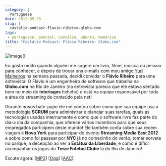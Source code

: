 ```yaml
---
category: |
  Portuguese
date: 2012-05-28
slug: |
  castalio-podcast-flavio-ribeiro-globo-com
tags:
 - portuguese, podcast, castálio, ubuntu, mandriva
title: "Castálio Podcast: Flávio Ribeiro: Globo.com"
---
```


![image0](http://media.tumblr.com/tumblr_m2jf6aE8Ic1r7yex1.jpg)

Eu gosto muito quando alguém me sugere um livro, filme, música ou pessoa
para conhecer, e depois de trocar uns e-mails com meu amigo [Yuri
Malheiros](http://www.castalio.info/yuri-malheiros-engenharia-de-software-e-inteligencia-artificial/)
na semana passada, decidi convidar o **Flávio Ribeiro** para uma
entrevista! O Flávio é um engenheiro de software que trabalha na
**Globo.com** no Rio de Janeiro (na entrevista parecia que ele estava
sentado bem no meio de **Interlagos** hehehe) e está na equipe
responsável por toda a área de streaming de conteúdo pela net!

Durante nosos bate-papo ele me contou sobre como que sua equipe usa a
metodologia **SCRUM** para administrar e planejar suas tarefas, quais as
tecnologias usadas internamente e como que o software livre faz parte do
dia-a dia da companhia, que oferece vários incentivos para que seus
empregados participem deste mundo! Ele também conta sobre sua recem
viagem à **Nova York** para participar do evento **Streaming Media East
2012** e sobre como foi passear por **NYC** já no comecinho do verão,
tomar sorvete no parque, a decepção ao ver a **Estátua da Liberdade**, e
como é difícil acompanhar os jogos do **Treze Futebol Clube** lá do Rio
de Janeiro!

Escute agora:
\[[MP3](http://media.blubrry.com/castalio/p/www.castalio.gnulinuxbrasil.org/castalio-podcast-37.mp3)\]
\[[Ogg](http://media.blubrry.com/castalio/p/www.castalio.gnulinuxbrasil.org/castalio-podcast-37.ogg)\]
\[[AAC](http://media.blubrry.com/castalio/p/www.castalio.gnulinuxbrasil.org/castalio-podcast-37.m4a)\]

